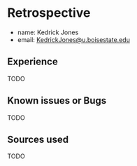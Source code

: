# Retrospective

- name: Kedrick Jones
- email: KedrickJones@u.boisestate.edu

## Experience

TODO

## Known issues or Bugs

TODO

## Sources used

TODO
